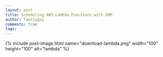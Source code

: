 ```yaml
---
layout: post
title: Scheduling AWS Lambda Functions with SAM
author: familyguy
comments: true
tags:
---
```


{% include post-image.html name="download-lambda.png" width="100" height="100" alt="lambda" %}
